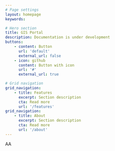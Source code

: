 ```yaml
---
# Page settings
layout: homepage
keywords:

# Hero section
title: GIS Portal
description: Documentation is under development
buttons:
    - content: Button
      url: 'default'
      external_url: false
    - icon: github
      content: Button with icon
      url: '#'
      external_url: true

# Grid navigation
grid_navigation:
    - title: Features
      excerpt: Section description
      cta: Read more
      url: '/features'
grid_navigation:
    - title: About
      excerpt: Section description
      cta: Read more
      url: '/about'   
---
```

AA
